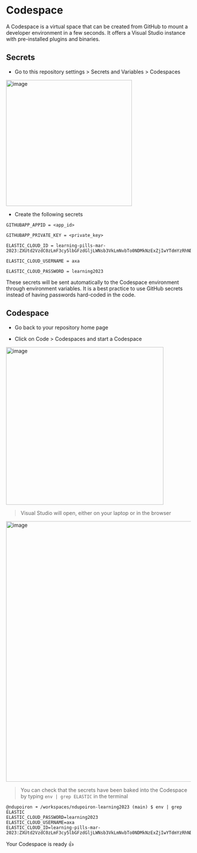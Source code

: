 # Codespace

A Codespace is a virtual space that can be created from GitHub to mount a developer environment in a few seconds.
It offers a Visual Studio instance with pre-installed plugins and binaries.

## Secrets

* Go to this repository settings > Secrets and Variables > Codespaces

<img width="343" alt="image" src="https://user-images.githubusercontent.com/7711190/223699535-e34ad911-a4ff-44fb-9c77-a2029f0654cc.png">

* Create the following secrets

```
GITHUBAPP_APPID = <app_id>

GITHUBAPP_PRIVATE_KEY = <private_key>

ELASTIC_CLOUD_ID = learning-pills-mar-2023:ZXUtd2VzdC0zLmF3cy5lbGFzdGljLWNsb3VkLmNvbTo0NDMkNzExZjIwYTdmYzRhNDY4YmIxOTIyYzU3ZDlkMDNjNWIkZTJhM2VmNGYyNDZkNDRmMDhiZGNhYTYyNDM3M2NlZmE=

ELASTIC_CLOUD_USERNAME = axa

ELASTIC_CLOUD_PASSWORD = learning2023
```

These secrets will be sent automatically to the Codespace environment through environment variables.
It is a best practice to use GitHub secrets instead of having passwords hard-coded in the code.

## Codespace

* Go back to your repository home page

* Click on Code > Codespaces and start a Codespace

<img width="429" alt="image" src="https://user-images.githubusercontent.com/7711190/223702574-b6d591c6-ba37-4a72-a39b-906cc76237e2.png">

> Visual Studio will open, either on your laptop or in the browser

<img width="709" alt="image" src="https://user-images.githubusercontent.com/7711190/223703103-4d6abfa5-6237-48b8-b1c9-2453df319eb7.png">

> You can check that the secrets have been baked into the Codespace by typing `env | grep ELASTIC` in the terminal

```
@ndupoiron ➜ /workspaces/ndupoiron-learning2023 (main) $ env | grep ELASTIC
ELASTIC_CLOUD_PASSWORD=learning2023
ELASTIC_CLOUD_USERNAME=axa
ELASTIC_CLOUD_ID=learning-pills-mar-2023:ZXUtd2VzdC0zLmF3cy5lbGFzdGljLWNsb3VkLmNvbTo0NDMkNzExZjIwYTdmYzRhNDY4YmIxOTIyYzU3ZDlkMDNjNWIkZTJhM2VmNGYyNDZkNDRmMDhiZGNhYTYyNDM3M2NlZmE=
```

Your Codespace is ready 👍
